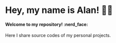 # Hey, my name is Alan! :man_technologist:

<h4>Welcome to my repository! :nerd_face:</h4> 
  
<p>Here I share source codes of my personal projects.</p>

<br>


  
  



